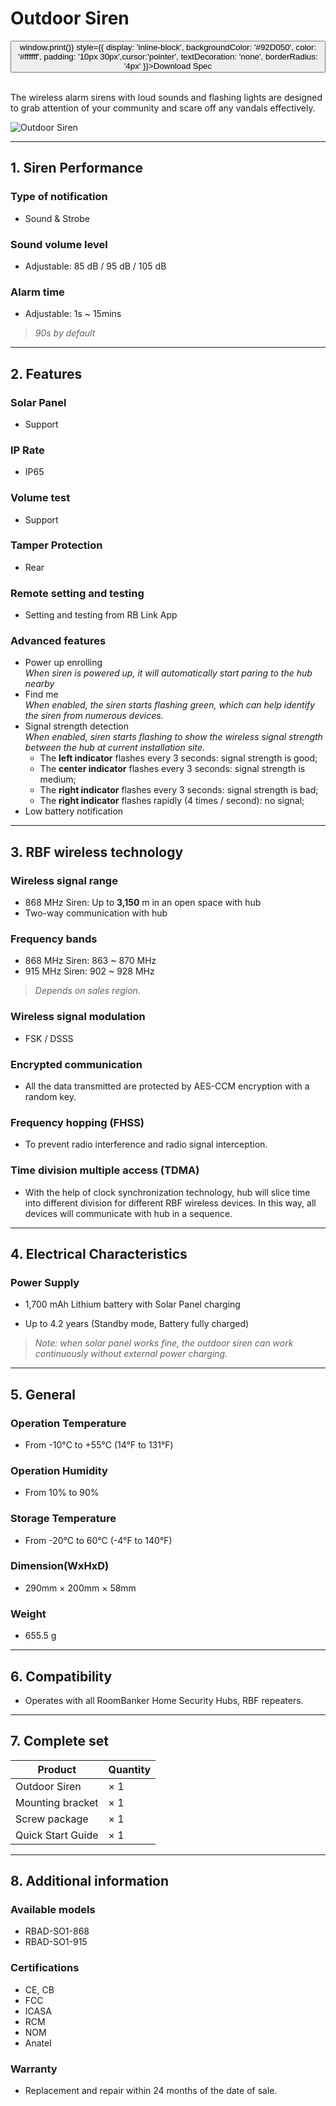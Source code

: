 ﻿# Outdoor Siren

<div style={{textAlign: 'center'}}>
<button onClick={() => window.print()} style={{ display: 'inline-block', backgroundColor: '#92D050', color: '#ffffff', padding: '10px 30px',cursor:'pointer', textDecoration: 'none', borderRadius: '4px' }}>Download Spec</button>
</div>

<br />

The wireless alarm sirens with loud sounds and flashing lights are designed to grab attention of your community and scare off any vandals effectively.

<div style={{textAlign:'center'}}>
<img src="https://dusunprj.oss-us-west-1.aliyuncs.com/roombanker/Outdoor%20Siren.png" alt="Outdoor Siren" style={{textAlign:'center',width:'25%'}} /> 
</div>

------

## 1. Siren Performance

### Type of notification

* Sound & Strobe

### Sound volume level

* Adjustable: 85 dB / 95 dB / 105 dB

### Alarm time

* Adjustable: 1s ~ 15mins
> *90s by default*

------

## 2. Features

### Solar Panel

* Support

### IP Rate

* IP65

### Volume test

* Support

### Tamper Protection

* Rear

### Remote setting and testing

* Setting and testing from RB Link App

### Advanced features

* Power up enrolling  
  *When siren is powered up, it will automatically start paring to the hub nearby*
* Find me  
  *When enabled, the siren starts flashing green, which can help identify the siren from numerous devices.*
* Signal strength detection  
 *When enabled, siren starts flashing to show the wireless signal strength between the hub at current installation site.* 
  * The **left indicator** flashes every 3 seconds: signal strength is good;
  * The **center indicator** flashes every 3 seconds: signal strength is medium;
  * The **right indicator** flashes every 3 seconds: signal strength is bad;
  * The **right indicator** flashes rapidly (4 times / second): no signal; 
* Low battery notification

------

## 3. RBF wireless technology

### Wireless signal range

* 868 MHz Siren: Up to **3,150** m in an open space with hub
* Two-way communication with hub

### Frequency bands

* 868 MHz Siren: 863 ~ 870 MHz
* 915 MHz Siren: 902 ~ 928 MHz  
> *Depends on sales region.*

### Wireless signal modulation

* FSK / DSSS

### Encrypted communication

* All the data transmitted are protected by AES-CCM encryption with a random key.

### Frequency hopping (FHSS)

* To prevent radio interference and radio signal interception.

### Time division multiple access (TDMA)

* With the help of clock synchronization technology, hub will slice time into different division for different RBF wireless devices. In this way, all devices will communicate with hub in a sequence.

------

## 4. Electrical Characteristics

### Power Supply

* 1,700 mAh Lithium battery with Solar Panel charging

* Up to 4.2 years (Standby mode, Battery fully charged)

> *Note: when solar panel works fine, the outdoor siren can work continuously without external power charging.*

------

## 5. General

### Operation Temperature

* From -10°С to +55°С (14°F to 131°F)

### Operation Humidity

* From 10% to 90%

### Storage Temperature

* From -20°C to 60°C (-4°F to 140°F)

### Dimension(WxHxD)

* 290mm × 200mm × 58mm

### Weight

* 655.5 g

------

## 6. Compatibility

* Operates with all RoomBanker Home Security Hubs,  RBF repeaters.

------

## 7. Complete set

| Product           | Quantity |
| ----------------- | -------- |
| Outdoor Siren     | × 1      |
| Mounting bracket  | × 1      |
| Screw package     | × 1      |
| Quick Start Guide | × 1      |



------

## 8. Additional information

### Available models

* RBAD-SO1-868
* RBAD-SO1-915

### Certifications

* CE, CB
* FCC
* ICASA
* RCM
* NOM
* Anatel

### Warranty

* Replacement and repair within 24 months of the date of sale. 
